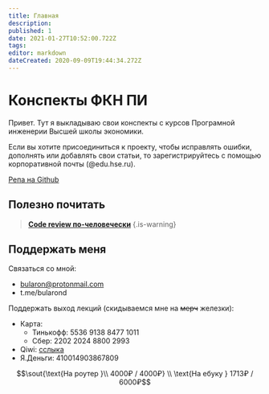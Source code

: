 ```yaml
---
title: Главная
description: 
published: 1
date: 2021-01-27T10:52:00.722Z
tags: 
editor: markdown
dateCreated: 2020-09-09T19:44:34.272Z
---
```


# Конспекты ФКН ПИ
Привет. Тут я выкладываю свои конспекты с курсов Програмной инженерии Высшей школы экономики.

Если вы хотите присоединиться к проекту, чтобы исправлять ошибки, дополнять или добавлять свои статьи, то зарегистрируйтесь с помощью корпоративной почты (@edu.hse.ru).

[Репа на Github](https://github.com/bularond/HSE_SE_WIKI)

## Полезно почитать

> **[Code review по-человечески](https://habr.com/ru/post/340550/)**
{.is-warning}


## Поддержать меня

Связаться со мной:
- bularon@protonmail.com
- t.me/bularond

Поддержать выход лекций (скидываемся мне на ~~мерч~~ железки):
- Карта: 
	- Тинькофф: 5536 9138 8477 1011
  - Сбер: 2202 2024 8800 2993
- Qiwi: [сслыка](https://qiwi.com/payment/form/99?extra[%27account%27]=79855218196)
- Я.Деньги: 410014903867809

$$\sout{\text{На роутер }\\ 4000₽ / 4000₽} \\
\text{На ебуку } 1713₽ / 6000₽$$
  